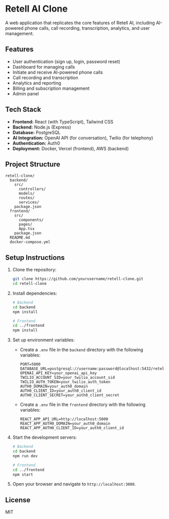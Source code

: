 # Retell AI Clone

A web application that replicates the core features of Retell AI, including AI-powered phone calls, call recording, transcription, analytics, and user management.

## Features

- User authentication (sign up, login, password reset)
- Dashboard for managing calls
- Initiate and receive AI-powered phone calls
- Call recording and transcription
- Analytics and reporting
- Billing and subscription management
- Admin panel

## Tech Stack

- **Frontend:** React (with TypeScript), Tailwind CSS
- **Backend:** Node.js (Express)
- **Database:** PostgreSQL
- **AI Integration:** OpenAI API (for conversation), Twilio (for telephony)
- **Authentication:** Auth0
- **Deployment:** Docker, Vercel (frontend), AWS (backend)

## Project Structure

```
retell-clone/
  backend/
    src/
      controllers/
      models/
      routes/
      services/
    package.json
  frontend/
    src/
      components/
      pages/
      App.tsx
    package.json
  README.md
  docker-compose.yml
```

## Setup Instructions

1. Clone the repository:
   ```bash
   git clone https://github.com/yourusername/retell-clone.git
   cd retell-clone
   ```

2. Install dependencies:
   ```bash
   # Backend
   cd backend
   npm install

   # Frontend
   cd ../frontend
   npm install
   ```

3. Set up environment variables:
   - Create a `.env` file in the `backend` directory with the following variables:
     ```
     PORT=5000
     DATABASE_URL=postgresql://username:password@localhost:5432/retell_clone
     OPENAI_API_KEY=your_openai_api_key
     TWILIO_ACCOUNT_SID=your_twilio_account_sid
     TWILIO_AUTH_TOKEN=your_twilio_auth_token
     AUTH0_DOMAIN=your_auth0_domain
     AUTH0_CLIENT_ID=your_auth0_client_id
     AUTH0_CLIENT_SECRET=your_auth0_client_secret
     ```
   - Create a `.env` file in the `frontend` directory with the following variables:
     ```
     REACT_APP_API_URL=http://localhost:5000
     REACT_APP_AUTH0_DOMAIN=your_auth0_domain
     REACT_APP_AUTH0_CLIENT_ID=your_auth0_client_id
     ```

4. Start the development servers:
   ```bash
   # Backend
   cd backend
   npm run dev

   # Frontend
   cd ../frontend
   npm start
   ```

5. Open your browser and navigate to `http://localhost:3000`.

## License

MIT 